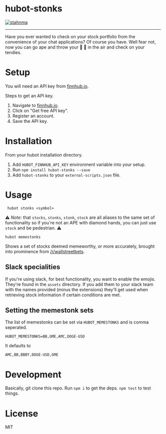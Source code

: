# hubot-stonks


[![stahnma](https://circleci.com/gh/stahnma/hubot-stonks.svg?style=svg)](https://app.circleci.com/pipelines/github/stahnma)

---

Have you ever wanted to check on your stock portfolio from the convenience of your chat applications? Of course you have. Well fear not, now you can go ape and throw your :gem: :raised_hands: in the air and check on your tendies.

# Setup

You will need an API key from [finnhub.io](https://finnhub.io/).

Steps to get an API key.

1. Navigate to [finnhub.io](https://finnhub.io/).
1. Click on "Get free API key".
1. Register an account.
1. Save the API key. 


# Installation

From your hubot installation directory.

1. Add `HUBOT_FINNHUB_API_KEY` environment variable into your setup.
1. Run `npm install hubot-stonks --save`
1. Add `hubot-stonks` to your `external-scripts.json` file.


# Usage

     hubot stonks <symbol>


   :warning: _Note:_ that `stocks`, `stonks`, `stonk`, `stock` are all aliases to the same set of functionality so if you're not an APE with diamond hands, you can just use `stock` and be pedestrian. :warning:

    hubot memestonks


Shows a set of stocks deemed memeworthy, or more accurately, brought into prominence from [/r/wallstreetbets](https://reddit.com/r/wallstreetbets).
  

## Slack specialities

If you're using slack, for best functionality, you want to enable the emojis. They're found in the `assets` directory. If you add them to your slack team with the names provided (minus the extensions) they'll get used when retrieving stock information if certain conditions are met.


## Setting the memestonk sets

The list of memestonks can be set via `HUBOT_MEMESTONKS` and is comma seperated.

    HUBOT_MEMESTONKS=BB,GME,AMC,DOGE-USD


It defaults to 
  
    AMC,BB,BBBY,DOGE-USD,GME

# Development

Basically, git clone this repo. Run `npm i` to get the deps. `npm test` to test things.


# License
MIT


